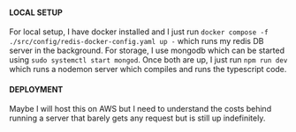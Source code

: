 #### LOCAL SETUP

For local setup, I have docker installed and I just run `docker compose -f ./src/config/redis-docker-config.yaml up -` which runs my redis DB server in the background. For storage, I use mongodb which can be started using `sudo systemctl start mongod`.
Once both are up, I just run `npm run dev` which runs a nodemon server which compiles and runs the typescript code.


#### DEPLOYMENT
Maybe I will host this on AWS but I need to understand the costs behind running a server that barely gets any request but is still up indefinitely.
